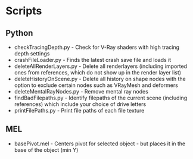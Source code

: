 Scripts
================

Python
------

* checkTracingDepth.py - Check for V-Ray shaders with high tracing depth settings
* crashFileLoader.py - Finds the latest crash save file and loads it
* deleteAllRenderLayers.py - Delete all renderlayers (including imported ones from references, which do not show up in the render layer list)
* deleteHistoryOnScene.py - Delete all history on shape nodes with the option to exclude certain nodes such as VRayMesh and deformers
* deleteMentalRayNodes.py - Remove mental ray nodes
* findBadFilepaths.py - Identify filepaths of the current scene (including references) which include your choice of drive letters
* printFilePaths.py - Print file paths of each file texture



MEL
---

* basePivot.mel - Centers pivot for selected object - but places it in the base of the object (min Y)
